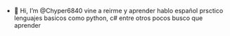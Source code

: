 - 👋 Hi, I’m @Chyper6840
  vine a reirme y aprender
  hablo español
  prsctico lenguajes basicos como python, c# entre otros pocos
  busco que aprender
